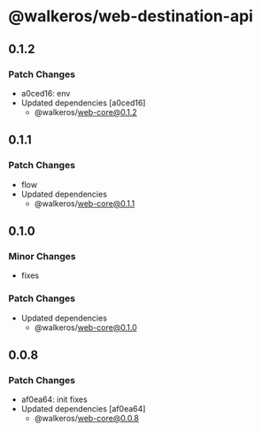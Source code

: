 # @walkeros/web-destination-api

## 0.1.2

### Patch Changes

- a0ced16: env
- Updated dependencies [a0ced16]
  - @walkeros/web-core@0.1.2

## 0.1.1

### Patch Changes

- flow
- Updated dependencies
  - @walkeros/web-core@0.1.1

## 0.1.0

### Minor Changes

- fixes

### Patch Changes

- Updated dependencies
  - @walkeros/web-core@0.1.0

## 0.0.8

### Patch Changes

- af0ea64: init fixes
- Updated dependencies [af0ea64]
  - @walkeros/web-core@0.0.8

